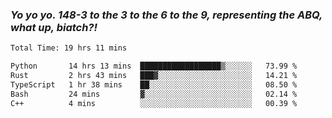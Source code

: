 ### ***Yo yo yo. 148-3 to the 3 to the 6 to the 9, representing the ABQ, what up, biatch?!***

<!--START_SECTION:waka-->

```txt
Total Time: 19 hrs 11 mins

Python       14 hrs 13 mins  ██████████████████▒░░░░░░   73.99 %
Rust         2 hrs 43 mins   ███▓░░░░░░░░░░░░░░░░░░░░░   14.21 %
TypeScript   1 hr 38 mins    ██░░░░░░░░░░░░░░░░░░░░░░░   08.50 %
Bash         24 mins         ▓░░░░░░░░░░░░░░░░░░░░░░░░   02.14 %
C++          4 mins          ░░░░░░░░░░░░░░░░░░░░░░░░░   00.39 %
```

<!--END_SECTION:waka-->

<!--
**AJMC2002/AJMC2002** is a ✨ _special_ ✨ repository because its `README.md` (this file) appears on your GitHub profile.

Here are some ideas to get you started:

- 🔭 I’m currently working on ...
- 🌱 I’m currently learning ...
- 👯 I’m looking to collaborate on ...
- 🤔 I’m looking for help with ...
- 💬 Ask me about ...
- 📫 How to reach me: ...
- 😄 Pronouns: ...
- ⚡ Fun fact: ...
-->

